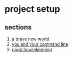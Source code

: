 # project setup

## sections

1. [a brave new world](sections/a-brave-new-world.md)
2. [you and your command line](sections/you-and-your-command-line.md)
3. [good housekeeping](sections/good-housekeeping.md)
